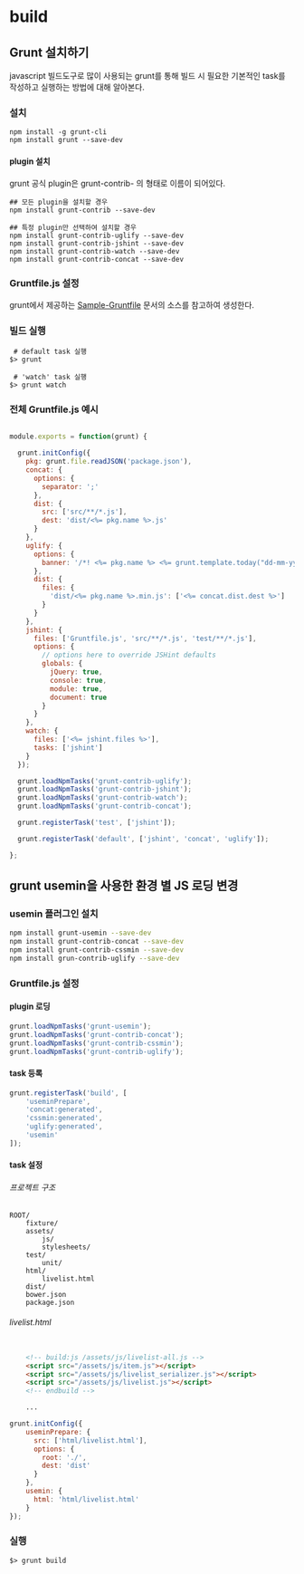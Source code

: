 # build


## Grunt 설치하기

javascript 빌드도구로 많이 사용되는 grunt를 통해 빌드 시 필요한 기본적인 task를 작성하고 실행하는 방법에 대해 알아본다.

### 설치

```
npm install -g grunt-cli
npm install grunt --save-dev
```

#### plugin 설치

grunt 공식 plugin은 grunt-contrib- 의 형태로 이름이 되어있다.

```
## 모든 plugin을 설치할 경우
npm install grunt-contrib --save-dev

## 특정 plugin만 선택하여 설치할 경우
npm install grunt-contrib-uglify --save-dev
npm install grunt-contrib-jshint --save-dev
npm install grunt-contrib-watch --save-dev
npm install grunt-contrib-concat --save-dev

```

### Gruntfile.js 설정

grunt에서 제공하는 [Sample-Gruntfile] 문서의 소스를 참고하여 생성한다.

### 빌드 실행


```
 # default task 실행
$> grunt

 # 'watch' task 실행
$> grunt watch

```

### 전체 Gruntfile.js 예시

```javascript

module.exports = function(grunt) {

  grunt.initConfig({
    pkg: grunt.file.readJSON('package.json'),
    concat: {
      options: {
        separator: ';'
      },
      dist: {
        src: ['src/**/*.js'],
        dest: 'dist/<%= pkg.name %>.js'
      }
    },
    uglify: {
      options: {
        banner: '/*! <%= pkg.name %> <%= grunt.template.today("dd-mm-yyyy") %> */\n'
      },
      dist: {
        files: {
          'dist/<%= pkg.name %>.min.js': ['<%= concat.dist.dest %>']
        }
      }
    },
    jshint: {
      files: ['Gruntfile.js', 'src/**/*.js', 'test/**/*.js'],
      options: {
        // options here to override JSHint defaults
        globals: {
          jQuery: true,
          console: true,
          module: true,
          document: true
        }
      }
    },
    watch: {
      files: ['<%= jshint.files %>'],
      tasks: ['jshint']
    }
  });

  grunt.loadNpmTasks('grunt-contrib-uglify');
  grunt.loadNpmTasks('grunt-contrib-jshint');
  grunt.loadNpmTasks('grunt-contrib-watch');
  grunt.loadNpmTasks('grunt-contrib-concat');

  grunt.registerTask('test', ['jshint']);

  grunt.registerTask('default', ['jshint', 'concat', 'uglify']);

};

```

## grunt usemin을 사용한 환경 별 JS 로딩 변경


### usemin 플러그인 설치

```bash
npm install grunt-usemin --save-dev
npm install grunt-contrib-concat --save-dev
npm install grunt-contrib-cssmin --save-dev
npm install grun-contrib-uglify --save-dev

```

### Gruntfile.js 설정

#### plugin 로딩

```javascript
grunt.loadNpmTasks('grunt-usemin');
grunt.loadNpmTasks('grunt-contrib-concat');
grunt.loadNpmTasks('grunt-contrib-cssmin');
grunt.loadNpmTasks('grunt-contrib-uglify');

```

#### task 등록

```javascript
grunt.registerTask('build', [
    'useminPrepare',
    'concat:generated',
    'cssmin:generated',
    'uglify:generated',
    'usemin'
]);

```

#### task 설정

###### 프로젝트 구조
```
ROOT/
    fixture/
    assets/
        js/
        stylesheets/
    test/
        unit/
    html/
        livelist.html
    dist/
    bower.json
    package.json
```

###### livelist.html

```html

    <!-- build:js /assets/js/livelist-all.js -->
    <script src="/assets/js/item.js"></script>
    <script src="/assets/js/livelist_serializer.js"></script>
    <script src="/assets/js/livelist.js"></script>
    <!-- endbuild -->

    ...
```

```javascript
grunt.initConfig({
    useminPrepare: {
      src: ['html/livelist.html'],
      options: {
        root: './',
        dest: 'dist'
      }
    },
    usemin: {
      html: 'html/livelist.html'
    }
});

```

### 실행

```$> grunt build```

[grunt-usemin]: https://www.npmjs.org/package/grunt-usemin







[Sample-Gruntfile]: http://gruntjs.com/sample-gruntfile
